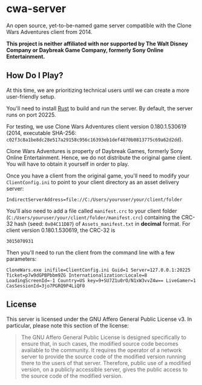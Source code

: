 # cwa-server
An open source, yet-to-be-named game server compatible with the Clone Wars Adventures client from 2014.

**This project is neither affiliated with nor supported by The Walt Disney Company or Daybreak Game Company, formerly 
Sony Online Entertainment.**

## How Do I Play?
At this time, we are prioritizing technical users until we can create a more user-friendly setup.

You'll need to install [Rust](https://www.rust-lang.org/) to build and run the server. By default, the server runs on 
port 20225.

For testing, we use Clone Wars Adventures client version 0.180.1.530619 (2014, executable SHA-256: 
`c02f3c8a1be8dc28e517a29158c956c16393eb1def4870b0813775c69a62d2dd`). 

Clone Wars Adventures is property of Daybreak Games, formerly Sony Online Entertainment. Hence, we do not distribute the 
original game client. You will have to obtain it yourself in order to play.

Once you have a client from the original game, you'll need to modify your `ClientConfig.ini` to point to your client 
directory as an asset delivery server:
```shell
IndirectServerAddress=file://C:/Users/youruser/your/client/folder
```

You'll also need to add a file called `manifest.crc` to your client folder 
(`C:/Users/youruser/your/client/folder/manifest.crc`) containing the CRC-32 hash (seed: `0x04C11DB7`) of 
`Assets_manifest.txt` in **decimal** format. For client version 0.180.1.530619, the CRC-32 is
```
3015070931
```

Then you'll need to run the client from the command line with a few parameters:
```shell
CloneWars.exe inifile=ClientConfig.ini Guid=1 Server=127.0.0.1:20225 Ticket=p7w9dGPBPbbm9ZG Internationalization:Locale=8 LoadingScreenId=-1 Country=US key=9+SU7Z1u0rO/N1xW3vvZ4w== LiveGamer=1 CasSessionId=3jo7PGRQ9P4LiQF0
```

## License
This server is licensed under the GNU Affero General Public License v3. In particular, please note this section of the 
license:
> The GNU Affero General Public License is designed specifically to ensure that, in such cases, the modified source code 
> becomes available to the community. It requires the operator of a network server to provide the source code of the 
> modified version running there to the users of that server. Therefore, public use of a modified version, on a publicly 
> accessible server, gives the public access to the source code of the modified version.
